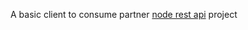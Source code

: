A basic client to consume partner [node rest api](https://github.com/mugshepherd/node-rest-api) project